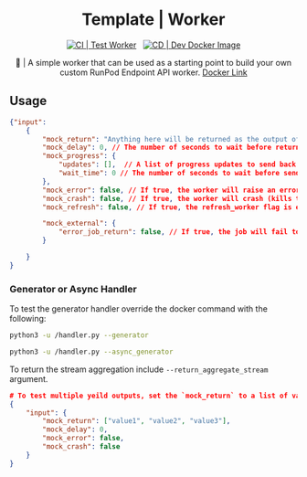 <div align="center">

<h1>Template | Worker</h1>

[![CI | Test Worker](https://github.com/runpod-workers/mock-worker/actions/workflows/CI-test_worker.yml/badge.svg)](https://github.com/runpod-workers/mock-worker/actions/workflows/CI-test_worker.yml)
&nbsp;
[![CD | Dev Docker Image](https://github.com/runpod-workers/mock-worker/actions/workflows/CD-docker_dev.yml/badge.svg)](https://github.com/runpod-workers/mock-worker/actions/workflows/CD-docker_dev.yml)

🚀 | A simple worker that can be used as a starting point to build your own custom RunPod Endpoint API worker. [Docker Link](https://hub.docker.com/r/runpod/mock-worker)
</div>



## Usage

```json
{"input":
    {
        "mock_return": "Anything here will be returned as the output of the worker.",
        "mock_delay": 0, // The number of seconds to wait before returning output, raising error or crashing. If generator is enabled, this is the delay between each yeild.
        "mock_progress": {
            "updates": [],  // A list of progress updates to send back to the RunPod API.
            "wait_time": 0 // The number of seconds to wait before sending a progress update.
        },
        "mock_error": false, // If true, the worker will raise an error.
        "mock_crash": false, // If true, the worker will crash (kills the processes)
        "mock_refresh": false, // If true, the refresh_worker flag is enabled.

        "mock_external": {
            "error_job_return": false, // If true, the job will fail to return the job results.
        }

    }
}
```

### Generator or Async Handler

To test the generator handler override the docker command with the following:

```bash
python3 -u /handler.py --generator
```

```bash
python3 -u /handler.py --async_generator
```

To return the stream aggregation include `--return_aggregate_stream` argument.

```json
# To test multiple yeild outputs, set the `mock_return` to a list of values.
{
    "input": {
        "mock_return": ["value1", "value2", "value3"],
        "mock_delay": 0,
        "mock_error": false,
        "mock_crash": false
    }
}
```
